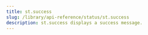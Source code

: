 ```yaml
---
title: st.success
slug: /library/api-reference/status/st.success
description: st.success displays a success message.
---
```


<Autofunction function="streamlit.success" />
